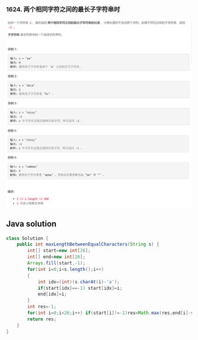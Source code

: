 ### 1624. 两个相同字符之间的最长子字符串时

<img src="1.png" alt=" " title="." style="zoom:150%;" />  

<img src="2.png" alt=" " title="." style="zoom:150%;" />

## Java solution

```java
class Solution {
    public int maxLengthBetweenEqualCharacters(String s) {
        int[] start=new int[26];
        int[] end=new int[26];
        Arrays.fill(start,-1);
        for(int i=0;i<s.length();i++)
        {
            int idx=(int)(s.charAt(i)-'a');
            if(start[idx]==-1) start[idx]=i; 
            end[idx]=i;
        }
        int res=-1;
        for(int i=0;i<26;i++) if(start[i]!=-1)res=Math.max(res,end[i]-start[i]-1);
        return res;    
    }
}
```